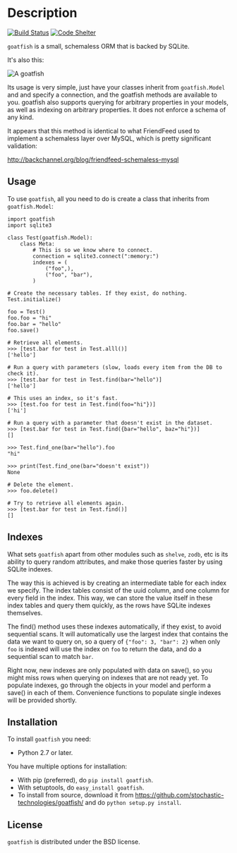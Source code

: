 Description
===========

[![Build Status](https://secure.travis-ci.org/stochastic-technologies/goatfish.png?branch=master)](http://travis-ci.org/stochastic-technologies/goatfish)
[![Code Shelter](https://www.codeshelter.co/static/badges/badge-flat.svg)](https://www.codeshelter.co/)


``goatfish`` is a small, schemaless ORM that is backed by SQLite.

It's also this:

![A goatfish](http://upload.wikimedia.org/wikipedia/commons/thumb/2/22/Parupeneus_insularis_.jpg/300px-Parupeneus_insularis_.jpg)

Its usage is very simple, just have your classes inherit from ``goatfish.Model``
and and specify a connection, and the goatfish methods are available to you.
goatfish also supports querying for arbitrary properties in your models, as
well as indexing on arbitrary properties. It does not enforce a schema of any
kind.

It appears that this method is identical to what FriendFeed used to implement
a schemaless layer over MySQL, which is pretty significant validation:

http://backchannel.org/blog/friendfeed-schemaless-mysql


Usage
-----

To use ``goatfish``, all you need to do is create a class that inherits from
``goatfish.Model``:

    import goatfish
    import sqlite3

    class Test(goatfish.Model):
        class Meta:
            # This is so we know where to connect.
            connection = sqlite3.connect(":memory:")
            indexes = (
                ("foo",),
                ("foo", "bar"),
            )

    # Create the necessary tables. If they exist, do nothing.
    Test.initialize()

    foo = Test()
    foo.foo = "hi"
    foo.bar = "hello"
    foo.save()

    # Retrieve all elements.
    >>> [test.bar for test in Test.alll()]
    ['hello']

    # Run a query with parameters (slow, loads every item from the DB to check it).
    >>> [test.bar for test in Test.find(bar="hello")]
    ['hello']

    # This uses an index, so it's fast.
    >>> [test.foo for test in Test.find(foo="hi"})]
    ['hi']

    # Run a query with a parameter that doesn't exist in the dataset.
    >>> [test.bar for test in Test.find({bar="hello", baz="hi"})]
    []

    >>> Test.find_one(bar="hello").foo
    "hi"

    >>> print(Test.find_one(bar="doesn't exist"))
    None

    # Delete the element.
    >>> foo.delete()

    # Try to retrieve all elements again.
    >>> [test.bar for test in Test.find()]
    []


Indexes
-------

What sets ``goatfish`` apart from other modules such as ``shelve``, ``zodb``,
etc is its ability to query random attributes, and make those queries faster
by using SQLite indexes.

The way this is achieved is by creating an intermediate table for each index
we specify. The index tables consist of the uuid column, and one column for
every field in the index. This way, we can store the value itself in these
index tables and query them quickly, as the rows have SQLite indexes
themselves.

The find() method uses these indexes automatically, if they exist, to avoid
sequential scans. It will automatically use the largest index that contains
the data we want to query on, so a query of ``{"foo": 3, "bar": 2}`` when only
``foo`` is indexed will use the index on ``foo`` to return the data, and do a
sequential scan to match ``bar``.

Right now, new indexes are only populated with data on save(), so you might
miss rows when querying on indexes that are not ready yet. To populate indexes,
go through the objects in your model and perform a save() in each of them.
Convenience functions to populate single indexes will be provided shortly.


Installation
------------

To install ``goatfish`` you need:

* Python 2.7 or later.

You have multiple options for installation:

* With pip (preferred), do ``pip install goatfish``.
* With setuptools, do ``easy_install goatfish``.
* To install from source, download it from
  https://github.com/stochastic-technologies/goatfish/ and do
  ``python setup.py install``.


License
-------

``goatfish`` is distributed under the BSD license.
